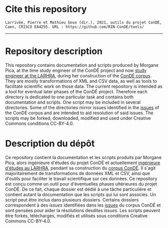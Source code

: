 # Cite this repository
```
Larrivée, Pierre et Mathieu Goux (dir.), 2021, outils du projet ConDÉ, Caen, CRISCO EA4255. URL : https://github.com/RIN-ConDE/tools/
```

----------------------------
# Repository description
This repository contains documentation and scripts produced by Morgane Pica, at the time study engineer of the ConDÉ project and now [study engineer at the LARHRA](http://larhra.ish-lyon.cnrs.fr/membre/921), during her construction of the [ConDÉ corpus](https://github.com/RIN-ConDE/editions). They are mostly transformations of XML and CSV data, as well as tools to facilitate scientific work on those data. The current repository is intended as a tool for eventual later phases of the ConDÉ project. Therefore each directory is dedicated to one particular task and contains both documentation and scripts. One script may be included in several directories. Some of the directories mirror issues identified in the [issues](https://github.com/RIN-ConDE/editions/issues) of the ConDÉ corpus and are intended to aid resolution of said issues.
The scripts may be forked, downloaded, modified and used under Creative Commons conditions CC-BY-4.0.

# Description du dépôt
Ce repository contient la documentation et les scripts produits par Morgane Pica, alors ingénieure d'études du projet ConDÉ et actuellement [ingénieure d'études au LARHRA](http://larhra.ish-lyon.cnrs.fr/membre/921), pendant sa construction du [corpus ConDÉ](https://github.com/RIN-ConDE/editions). Il s'agit majoritairement de transformations de données XML et CSV, ainsi que d'outils pour faciliter le travail scientifique sur ces données. Ce repository est conçu comme un outil pour d'éventuelles phases ultérieures du projet ConDÉ. De ce fait, chaque dossier est dédié à une tâche particulière et contient autant la documentation que les scripts qui lui sont associés. Un script peut être inclus dans plusieurs dossiers. Certains dossiers correspondent à des *issues* identifiées dans les [issues](https://github.com/RIN-ConDE/editions/issues) du corpus ConDÉ et sont pensées pour aider la résolutions desdites *issues*.
Les scripts peuvent être forkés, téléchargés, modifiés et utilisés sous conditions Creative Commons CC-BY-4.0.
